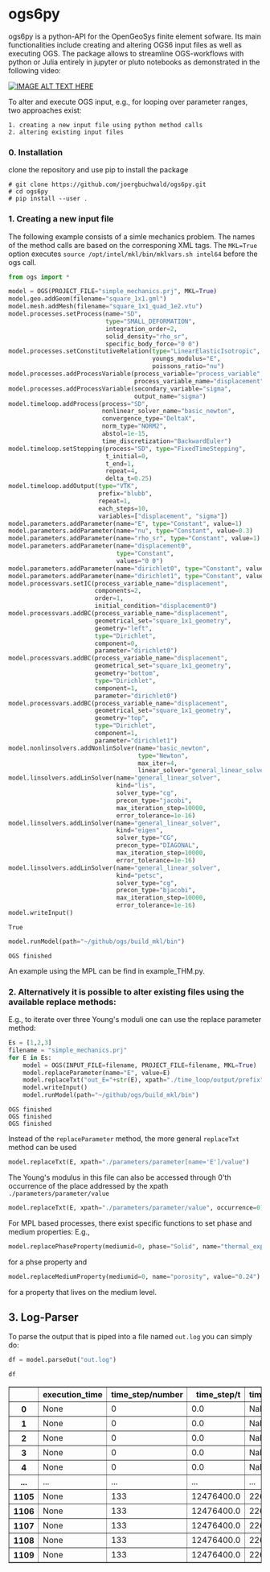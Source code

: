 # ogs6py

ogs6py is a python-API for the OpenGeoSys finite element sofware.
Its main functionalities include creating and altering OGS6 input files as well as executing OGS.
The package allows to streamline OGS-workflows with python or Julia entirely in jupyter or pluto notebooks as demonstrated in the following video:

[![IMAGE ALT TEXT HERE](https://img.youtube.com/vi/eihNKjK-I-s/0.jpg)](https://www.youtube.com/watch?v=eihNKjK-I-s)


To alter and execute OGS input, e.g., for looping over parameter ranges, two approaches exist: 

    1. creating a new input file using python method calls
    2. altering existing input files

### 0. Installation

clone the repository and use pip to install the package

```shell
# git clone https://github.com/joergbuchwald/ogs6py.git
# cd ogs6py
# pip install --user .
```

### 1. Creating a new input file
 
The following example consists of a simle mechanics problem. The names of the method calls are based on the corresponing XML tags. The `MKL=True` option executes `source /opt/intel/mkl/bin/mklvars.sh intel64` before the ogs call.


```python
from ogs import *

model = OGS(PROJECT_FILE="simple_mechanics.prj", MKL=True)
model.geo.addGeom(filename="square_1x1.gml")
model.mesh.addMesh(filename="square_1x1_quad_1e2.vtu")
model.processes.setProcess(name="SD",
                           type="SMALL_DEFORMATION",
                           integration_order=2,
                           solid_density="rho_sr",
                           specific_body_force="0 0")
model.processes.setConstitutiveRelation(type="LinearElasticIsotropic",
                                        youngs_modulus="E",
                                        poissons_ratio="nu")
model.processes.addProcessVariable(process_variable="process_variable",
                                   process_variable_name="displacement")
model.processes.addProcessVariable(secondary_variable="sigma",
                                   output_name="sigma")
model.timeloop.addProcess(process="SD",
                          nonlinear_solver_name="basic_newton",
                          convergence_type="DeltaX",
                          norm_type="NORM2",
                          abstol=1e-15,
                          time_discretization="BackwardEuler")
model.timeloop.setStepping(process="SD", type="FixedTimeStepping",
                           t_initial=0,
                           t_end=1,
                           repeat=4,
                           delta_t=0.25)
model.timeloop.addOutput(type="VTK",
                         prefix="blubb",
                         repeat=1,
                         each_steps=10,
                         variables=["displacement", "sigma"])
model.parameters.addParameter(name="E", type="Constant", value=1)
model.parameters.addParameter(name="nu", type="Constant", value=0.3)
model.parameters.addParameter(name="rho_sr", type="Constant", value=1)
model.parameters.addParameter(name="displacement0",
                              type="Constant",
                              values="0 0")
model.parameters.addParameter(name="dirichlet0", type="Constant", value=0)
model.parameters.addParameter(name="dirichlet1", type="Constant", value=0.05)
model.processvars.setIC(process_variable_name="displacement",
                        components=2,
                        order=1,
                        initial_condition="displacement0")
model.processvars.addBC(process_variable_name="displacement",
                        geometrical_set="square_1x1_geometry",
                        geometry="left",
                        type="Dirichlet",
                        component=0,
                        parameter="dirichlet0")
model.processvars.addBC(process_variable_name="displacement",
                        geometrical_set="square_1x1_geometry",
                        geometry="bottom",
                        type="Dirichlet",
                        component=1,
                        parameter="dirichlet0")
model.processvars.addBC(process_variable_name="displacement",
                        geometrical_set="square_1x1_geometry",
                        geometry="top",
                        type="Dirichlet",
                        component=1,
                        parameter="dirichlet1")
model.nonlinsolvers.addNonlinSolver(name="basic_newton",
                                    type="Newton",
                                    max_iter=4,
                                    linear_solver="general_linear_solver")
model.linsolvers.addLinSolver(name="general_linear_solver",
                              kind="lis",
                              solver_type="cg",
                              precon_type="jacobi",
                              max_iteration_step=10000,
                              error_tolerance=1e-16)
model.linsolvers.addLinSolver(name="general_linear_solver",
                              kind="eigen",
                              solver_type="CG",
                              precon_type="DIAGONAL",
                              max_iteration_step=10000,
                              error_tolerance=1e-16)
model.linsolvers.addLinSolver(name="general_linear_solver",
                              kind="petsc",
                              solver_type="cg",
                              precon_type="bjacobi",
                              max_iteration_step=10000,
                              error_tolerance=1e-16)
model.writeInput()
```




    True




```python
model.runModel(path="~/github/ogs/build_mkl/bin")
```

    OGS finished


An example using the MPL can be find in example_THM.py.

### 2. Alternatively it is possible to alter existing files using the available replace methods:

E.g., to iterate over three Young's moduli one can use the replace parameter method:


```python
Es = [1,2,3]
filename = "simple_mechanics.prj"
for E in Es:
    model = OGS(INPUT_FILE=filename, PROJECT_FILE=filename, MKL=True)
    model.replaceParameter(name="E", value=E)
    model.replaceTxt("out_E="+str(E), xpath="./time_loop/output/prefix")
    model.writeInput()
    model.runModel(path="~/github/ogs/build_mkl/bin")
```

    OGS finished
    OGS finished
    OGS finished


Instead of the `replaceParameter` method, the more general `replaceTxt` method can be used


```python
model.replaceTxt(E, xpath="./parameters/parameter[name='E']/value")
```

The Young's modulus in this file can also be accessed through 0'th occurrence of the place addressed by the xpath `./parameters/parameter/value`


```python
model.replaceTxt(E, xpath="./parameters/parameter/value", occurrence=0)
```

For MPL based processes, there exist specific functions to set phase and medium properties: E.g.,


```python
model.replacePhaseProperty(mediumid=0, phase="Solid", name="thermal_expansivity", value="42")
```

for a phse property and


```python
model.replaceMediumProperty(mediumid=0, name="porosity", value="0.24")
```

for a property that lives on the medium level.

## 3. Log-Parser
To parse the output that is piped into a file named `out.log` you can simply do:


```python
df = model.parseOut("out.log")
```


```python
df
```

<table border="1" class="dataframe">
  <thead>
    <tr style="text-align: right;">
      <th></th>
      <th>execution_time</th>
      <th>time_step/number</th>
      <th>time_step/t</th>
      <th>time_step/dt</th>
      <th>time_step/cpu_time</th>
      <th>time_step/output_time</th>
      <th>time_step/iteration/number</th>
      <th>time_step/iteration/assembly_time</th>
      <th>time_step/iteration/dirichlet_bc_time</th>
      <th>time_step/iteration/linear_solver_time</th>
      <th>time_step/iteration/cpu_time</th>
      <th>time_step/iteration/component_convergence/number</th>
      <th>time_step/iteration/component_convergence/dx</th>
      <th>time_step/iteration/component_convergence/x</th>
      <th>time_step/iteration/component_convergence/dx_relative</th>
    </tr>
  </thead>
  <tbody>
    <tr>
      <th>0</th>
      <td>None</td>
      <td>0</td>
      <td>0.0</td>
      <td>NaN</td>
      <td>0.309836</td>
      <td>0.037808</td>
      <td>1</td>
      <td>0.074155</td>
      <td>0.004871</td>
      <td>0.101103</td>
      <td>0.183431</td>
      <td>0</td>
      <td>1.055600e-01</td>
      <td>2.448300e+04</td>
      <td>4.311400e-06</td>
    </tr>
    <tr>
      <th>1</th>
      <td>None</td>
      <td>0</td>
      <td>0.0</td>
      <td>NaN</td>
      <td>0.309836</td>
      <td>0.037808</td>
      <td>1</td>
      <td>0.074155</td>
      <td>0.004871</td>
      <td>0.101103</td>
      <td>0.183431</td>
      <td>1</td>
      <td>9.003300e+04</td>
      <td>5.112200e+09</td>
      <td>1.761100e-05</td>
    </tr>
    <tr>
      <th>2</th>
      <td>None</td>
      <td>0</td>
      <td>0.0</td>
      <td>NaN</td>
      <td>0.309836</td>
      <td>0.037808</td>
      <td>2</td>
      <td>0.066655</td>
      <td>0.003866</td>
      <td>0.076766</td>
      <td>0.150649</td>
      <td>0</td>
      <td>1.793800e-09</td>
      <td>2.448300e+04</td>
      <td>7.327000e-14</td>
    </tr>
    <tr>
      <th>3</th>
      <td>None</td>
      <td>0</td>
      <td>0.0</td>
      <td>NaN</td>
      <td>0.309836</td>
      <td>0.037808</td>
      <td>2</td>
      <td>0.066655</td>
      <td>0.003866</td>
      <td>0.076766</td>
      <td>0.150649</td>
      <td>1</td>
      <td>1.354300e+02</td>
      <td>5.112200e+09</td>
      <td>2.649100e-08</td>
    </tr>
    <tr>
      <th>4</th>
      <td>None</td>
      <td>0</td>
      <td>0.0</td>
      <td>NaN</td>
      <td>0.309836</td>
      <td>0.037808</td>
      <td>1</td>
      <td>0.065019</td>
      <td>0.003825</td>
      <td>0.074051</td>
      <td>0.146153</td>
      <td>0</td>
      <td>1.007800e-01</td>
      <td>2.448300e+04</td>
      <td>4.116300e-06</td>
    </tr>
    <tr>
      <th>...</th>
      <td>...</td>
      <td>...</td>
      <td>...</td>
      <td>...</td>
      <td>...</td>
      <td>...</td>
      <td>...</td>
      <td>...</td>
      <td>...</td>
      <td>...</td>
      <td>...</td>
      <td>...</td>
      <td>...</td>
      <td>...</td>
      <td>...</td>
    </tr>
    <tr>
      <th>1105</th>
      <td>None</td>
      <td>133</td>
      <td>12476400.0</td>
      <td>226448.0</td>
      <td>0.639850</td>
      <td>0.042357</td>
      <td>2</td>
      <td>0.066762</td>
      <td>0.003108</td>
      <td>0.079635</td>
      <td>0.152886</td>
      <td>1</td>
      <td>2.171600e+06</td>
      <td>6.487700e+09</td>
      <td>3.347300e-04</td>
    </tr>
    <tr>
      <th>1106</th>
      <td>None</td>
      <td>133</td>
      <td>12476400.0</td>
      <td>226448.0</td>
      <td>0.639850</td>
      <td>0.042357</td>
      <td>3</td>
      <td>0.068605</td>
      <td>0.003232</td>
      <td>0.080462</td>
      <td>0.155698</td>
      <td>0</td>
      <td>3.006000e-02</td>
      <td>2.672600e+04</td>
      <td>1.124700e-06</td>
    </tr>
    <tr>
      <th>1107</th>
      <td>None</td>
      <td>133</td>
      <td>12476400.0</td>
      <td>226448.0</td>
      <td>0.639850</td>
      <td>0.042357</td>
      <td>3</td>
      <td>0.068605</td>
      <td>0.003232</td>
      <td>0.080462</td>
      <td>0.155698</td>
      <td>1</td>
      <td>1.116500e+05</td>
      <td>6.487600e+09</td>
      <td>1.721000e-05</td>
    </tr>
    <tr>
      <th>1108</th>
      <td>None</td>
      <td>133</td>
      <td>12476400.0</td>
      <td>226448.0</td>
      <td>0.639850</td>
      <td>0.042357</td>
      <td>4</td>
      <td>0.069614</td>
      <td>0.003289</td>
      <td>0.080768</td>
      <td>0.157063</td>
      <td>0</td>
      <td>2.538300e-03</td>
      <td>2.672600e+04</td>
      <td>9.497500e-08</td>
    </tr>
    <tr>
      <th>1109</th>
      <td>None</td>
      <td>133</td>
      <td>12476400.0</td>
      <td>226448.0</td>
      <td>0.639850</td>
      <td>0.042357</td>
      <td>4</td>
      <td>0.069614</td>
      <td>0.003289</td>
      <td>0.080768</td>
      <td>0.157063</td>
      <td>1</td>
      <td>6.094500e+03</td>
      <td>6.487600e+09</td>
      <td>9.394000e-07</td>
    </tr>
  </tbody>
</table>



